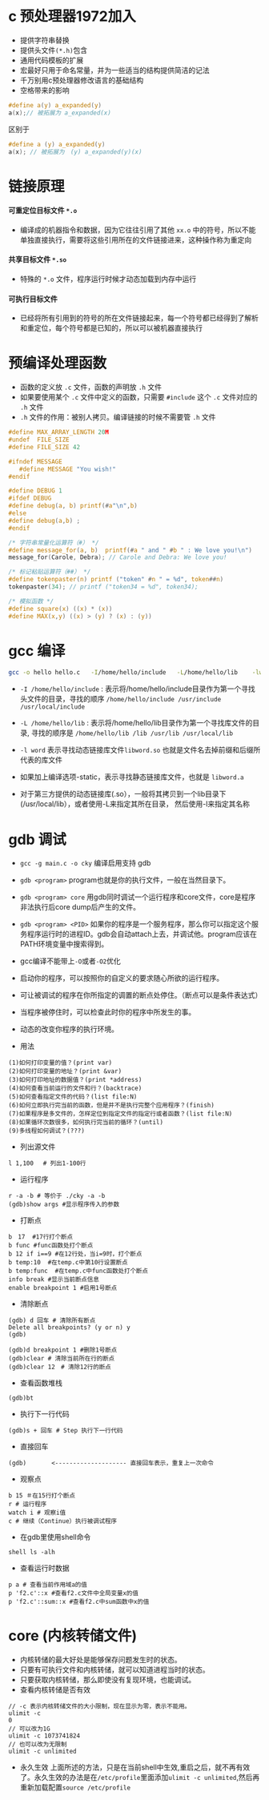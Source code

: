 # c 预处理器1972加入
- 提供字符串替换
- 提供头文件`(*.h)`包含
- 通用代码模板的扩展
- 宏最好只用于命名常量，并为一些适当的结构提供简洁的记法
- 千万别用c预处理器修改语言的基础结构
- 空格带来的影响

```c
#define a(y) a_expanded(y)
a(x);// 被拓展为 a_expanded(x)
```
区别于
```c
#define a (y) a_expanded(y)
a(x); // 被拓展为　(y) a_expanded(y)(x)
```

# 链接原理
#### 可重定位目标文件 `*.o`
- 编译成的机器指令和数据，因为它往往引用了其他 `xx.o` 中的符号，所以不能单独直接执行，需要将这些引用所在的文件链接进来，这种操作称为重定向

#### 共享目标文件 `*.so`
- 特殊的 `*.o` 文件，程序运行时候才动态加载到内存中运行

#### 可执行目标文件
- 已经将所有引用到的符号的所在文件链接起来，每一个符号都已经得到了解析和重定位，每个符号都是已知的，所以可以被机器直接执行

# 预编译处理函数
- 函数的定义放 `.c` 文件，函数的声明放 `.h` 文件
- 如果要使用某个 `.c` 文件中定义的函数，只需要 `#include` 这个 `.c` 文件对应的 `.h` 文件
- `.h` 文件的作用：被别人拷贝。编译链接的时候不需要管 `.h` 文件

```c
#define MAX_ARRAY_LENGTH 20M
#undef  FILE_SIZE
#define FILE_SIZE 42

#ifndef MESSAGE
   #define MESSAGE "You wish!"
#endif

#define DEBUG 1
#ifdef DEBUG
#define debug(a, b) printf(#a"\n",b)
#else
#define debug(a,b) ;
#endif

/* 字符串常量化运算符（#） */
#define message_for(a, b)  printf(#a " and " #b " : We love you!\n")
message_for(Carole, Debra); // Carole and Debra: We love you!

/* 标记粘贴运算符（##） */
#define tokenpaster(n) printf ("token" #n " = %d", token##n)
tokenpaster(34); // printf ("token34 = %d", token34);

/* 模拟函数 */
#define square(x) ((x) * (x))
#define MAX(x,y) ((x) > (y) ? (x) : (y))
```

# gcc 编译
```bash
gcc -o hello hello.c   -I/home/hello/include   -L/home/hello/lib    -lworld
```
- `-I /home/hello/include` : 表示将/home/hello/include目录作为第一个寻找头文件的目录，寻找的顺序 `/home/hello/include /usr/include /usr/local/include`

- `-L /home/hello/lib` : 表示将/home/hello/lib目录作为第一个寻找库文件的目录, 寻找的顺序是 `/home/hello/lib /lib /usr/lib /usr/local/lib`

- `-l word` 表示寻找动态链接库文件`libword.so` 也就是文件名去掉前缀和后缀所代表的库文件

- 如果加上编译选项-static，表示寻找静态链接库文件，也就是 `libword.a`

- 对于第三方提供的动态链接库(.so），一般将其拷贝到一个lib目录下(/usr/local/lib），或者使用-L来指定其所在目录， 然后使用-l来指定其名称


# gdb 调试
- `gcc -g main.c -o cky` 编译启用支持 gdb
- `gdb <program>` program也就是你的执行文件，一般在当然目录下。
- `gdb <program> core` 用gdb同时调试一个运行程序和core文件，core是程序非法执行后core dump后产生的文件。
- `gdb <program> <PID>` 如果你的程序是一个服务程序，那么你可以指定这个服务程序运行时的进程ID。gdb会自动attach上去，并调试他。program应该在PATH环境变量中搜索得到。
- gcc编译不能带上`-O`或者`-O2`优化
- 启动你的程序，可以按照你的自定义的要求随心所欲的运行程序。
- 可让被调试的程序在你所指定的调置的断点处停住。（断点可以是条件表达式）
- 当程序被停住时，可以检查此时你的程序中所发生的事。
- 动态的改变你程序的执行环境。

- 用法
```shell
(1)如何打印变量的值？(print var)
(2)如何打印变量的地址？(print &var)
(3)如何打印地址的数据值？(print *address)
(4)如何查看当前运行的文件和行？(backtrace)
(5)如何查看指定文件的代码？(list file:N)
(6)如何立即执行完当前的函数，但是并不是执行完整个应用程序？(finish)
(7)如果程序是多文件的，怎样定位到指定文件的指定行或者函数？(list file:N)
(8)如果循环次数很多，如何执行完当前的循环？(until)
(9)多线程如何调试？(???)
```

- 列出源文件
```shell
l 1,100 　# 列出1-100行
```
- 运行程序
```shell
r -a -b # 等价于 ./cky -a -b
(gdb)show args #显示程序传入的参数
```
- 打断点
```shell
b　17  #17行打个断点
b func #func函数处打个断点
b 12 if i==9 #在12行处，当i=9时，打个断点
b temp:10  #在temp.c中第10行设置断点
b temp:func  #在temp.c中func函数处打个断点
info break #显示当前断点信息
enable breakpoint 1 #启用1号断点
```

- 清除断点
```shell
(gdb) d 回车 # 清除所有断点
Delete all breakpoints? (y or n) y
(gdb)

(gdb)d breakpoint 1 #删除1号断点
(gdb)clear # 清除当前所在行的断点
(gdb)clear 12　# 清除12行的断点
```


- 查看函数堆栈
```
(gdb)bt
```

- 执行下一行代码
```
(gdb)s + 回车 # Step 执行下一行代码
```

- 直接回车
```
(gdb)       <-------------------- 直接回车表示，重复上一次命令
```

- 观察点
```shell
b 15 ＃在15行打个断点
r # 运行程序
watch i # 观察i值
c # 继续（Continue）执行被调试程序
```

- 在gdb里使用shell命令
```
shell ls -alh
```

- 查看运行时数据
```
p a # 查看当前作用域a的值
p 'f2.c'::x #查看f2.c文件中全局变量x的值
p 'f2.c'::sum::x #查看f2.c中sum函数中x的值
```

core (内核转储文件)
==================================================
- 内核转储的最大好处是能够保存问题发生时的状态。
- 只要有可执行文件和内核转储，就可以知道进程当时的状态。
- 只要获取内核转储，那么即使没有复现环境，也能调试。
- 查看内核转储是否有效

```shell
// -c 表示内核转储文件的大小限制，现在显示为零，表示不能用。
ulimit -c
0
// 可以改为1G
ulimit -c 1073741824
// 也可以改为无限制
ulimit -c unlimited
```

- 永久生效
上面所述的方法，只是在当前shell中生效,重启之后，就不再有效了。永久生效的办法是在`/etc/profile`里面添加`ulimit -c unlimited`,然后再重新加载配置`source /etc/profile`
